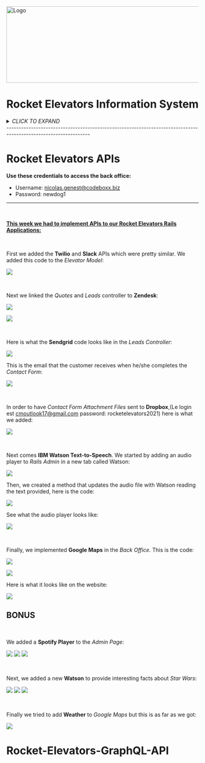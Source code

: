 <img align="center" src="https://rocketelevators-yt.com/assets/RocketElevators_images/clear_logo.png"  alt="Logo" width="850" height="200">


# Rocket Elevators Information System #

<details>
<summary><i>CLICK TO EXPAND</i></summary>

This week converted our static website into a Ruby on Rails application.

The first step was to use the Assett Pipeline to provide the JS, CSS and HTML files needed to run the website. 

We implemented Embeded Ruby Syntax to the HTML code.

We created a database which contained multiple tables :

The employee table is used to assign permissions to access the Backoffice. It is also used to store e-mails and passwords of said employees.

If you want to access the Backoffice use these credentials:

- username: nicolas.genest@codeboxx.biz
- password: newdog1

</br>

![](2021-02-19-19-06-57.png)

</br>

The users table is used to store login information for employees. It also assigns an ID to each one in order to link the tables together.


![](2021-02-19-19-09-22.png)

</br>

In order to create a Backoffice, we first had to implement an authentication process. To achieve this, we used Gem Devise which took care of all the controllers necessary for user creation and user sessions. We then used RailsAdmin that provided us with a Backoffice interface for managing our data, such as the Employee table, the Users table and a Quote table which is used to store all the quote requests made on the website.


![](2021-02-19-19-31-26.png)

</br>

Here is a screenshot of what the list of quotes looks like :

![](2021-02-19-19-30-54.png)

</br>

We then deployed the website to AWS Ubuntu Server using Cloudflare to secure it.

</br>
</br>

The Backoffice was updated to include more data from Mysql as well as adding a Data Warehouse.

![](2021-02-26-17-48-58.png)

</br>

It is now possible to Query the database and show the results in a graph :

![](2021-02-26-17-52-10.png)

</br>

We can also group multiple Graphs at the same time using a Dashboard :

![](2021-02-26-17-53-32.png)

</br>

In order to link the two databases together and to keep them up to date, we had to create tasks :

![](2021-02-26-17-55-30.png)

</details>
----------------------------------------------------------------------------------------------------------------
</br>

# Rocket Elevators APIs #

**Use these credentials to access the back office:**

- Username: nicolas.genest@codeboxx.biz
- Password: newdog1
---------------------------------------------------------------------------------------------------------------
</br>

<u><b>This week we had to implement APIs to our Rocket Elevators Rails Applications:</u></b>

</br>

First we added the **Twilio** and **Slack** APIs which were pretty similar. We added this code to the *Elevator Model*:

![](2021-03-11-12-17-18.png)

</br>

Next we linked the *Quotes* and *Leads* controller to **Zendesk**:

![](2021-03-11-12-56-02.png)

![](2021-03-11-12-56-45.png)

</br>

Here is what the **Sendgrid** code looks like in the *Leads Controller*:

![](2021-03-11-12-59-13.png)

This is the email that the customer receives when he/she completes the *Contact Form*:

![](2021-03-11-13-06-02.png)

</br>

In order to have *Contact Form Attachment Files* sent to **Dropbox**,(Le login est cmoutlook17@gmail.com password: rocketelevators2021) here is what we added:

![](2021-03-11-13-15-36.png)

</br>

Next comes **IBM Watson Text-to-Speech**. We started by adding an audio player to *Rails Admin* in a new tab called Watson:

![](2021-03-11-13-26-19.png)

Then, we created a method that updates the audio file with Watson reading the text provided, here is the code:

![](2021-03-11-13-51-19.png)

See what the audio player looks like:

![](2021-03-11-13-54-10.png)

</br>

Finally, we implemented **Google Maps** in the *Back Office*. This is the code:

![](2021-03-12-11-08-22.png)

![](2021-03-12-11-09-12.png)

Here is what it looks like on the website:

![](2021-03-12-11-11-36.png)

## BONUS ##

</br>

We added a **Spotify Player** to the *Admin Page*:

![](2021-03-12-17-25-18.png)
![](2021-03-12-17-25-45.png)
![](2021-03-12-17-26-46.png)

</br>

Next, we added a new **Watson** to provide interesting facts about *Star Wars*:

![](2021-03-12-17-28-30.png)
![](2021-03-12-17-29-23.png)
![](2021-03-12-17-30-09.png)

</br>

Finally we tried to add **Weather** to *Google Maps* but this is as far as we got:

![](2021-03-12-22-28-09.png)












# Rocket-Elevators-GraphQL-API
